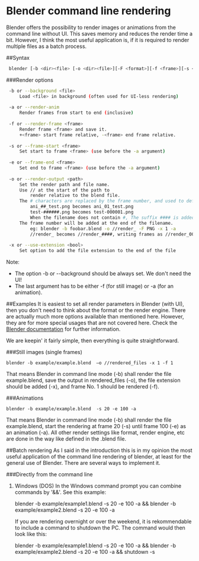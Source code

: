 Blender command line rendering
================================

Blender offers the possibility to render images or animations from the command line without UI.
This saves memory and reduces the render time a bit.
However, I think the most useful application is, if it is required to render multiple files as a batch process.

##Syntax

```bash
 blender [-b <dir><file> [-o <dir><file>][-F <format>][-f <frame>][-s <frame> -e <frame> -a]]
``` 

###Render options

```bash
 -b or --background <file>
     Load <file> in background (often used for UI-less rendering)
 
 -a or --render-anim 
     Render frames from start to end (inclusive)
 
 -f or --render-frame <frame>
     Render frame <frame> and save it.
     +<frame> start frame relative, -<frame> end frame relative.
 
 -s or --frame-start <frame>
     Set start to frame <frame> (use before the -a argument)
 
 -e or --frame-end <frame>
     Set end to frame <frame> (use before the -a argument)
 
 -o or --render-output <path>
     Set the render path and file name.
     Use // at the start of the path to
         render relative to the blend file.
     The # characters are replaced by the frame number, and used to define zero padding.
         ani_##_test.png becomes ani_01_test.png
         test-######.png becomes test-000001.png
         When the filename does not contain #, The suffix #### is added to the filename
     The frame number will be added at the end of the filename.
         eg: blender -b foobar.blend -o //render_ -F PNG -x 1 -a
         //render_ becomes //render_####, writing frames as //render_0001.png//
	 
 -x or --use-extension <bool>
     Set option to add the file extension to the end of the file
```

Note:
- The option -b or --background should be always set. We don't need the UI!
- The last argument has to be either -f (for still image) or -a (for an animation).

##Examples
It is easiest to set all render parameters in Blender (with UI), then you don't need to think about the format or the render engine.
There are actually much more options available than mentioned here. However, they are for more special usages that are not covered here.
Check the [Blender documentation](http://wiki.blender.org/index.php/Doc:2.6/Manual/Render/Command_Line) for further information.

We are keepin' it fairly simple, then everything is quite straightforward.

###Still images (single frames)

    blender -b example/example.blend  –o //rendered_files -x 1 -f 1
	
That means Blender in command line mode (-b) shall render the file example.blend, save the output in rendered_files (-o), the file extension should be added (-x), and frame No. 1 should be rendered (-f).

###Animations

    blender -b example/example.blend  -s 20 -e 100 -a

That means Blender in command line mode (-b) shall render the file example.blend, start the rendering at frame 20 (-s) until frame 100 (-e) as an animation (-a). All other render settings like format, render engine, etc are done in the way like defined in the .blend file.

##Batch rendering
As I said in the introduction this is in my opinion the most useful application of the command line rendering of blender, at least for the general use of Blender.
There are several ways to implement it.

###Directly from the command line
1. Windows (DOS)
   In the Windows command prompt you can combine commands by '&&'.
   See this example:
   
	blender -b example/example1.blend  -s 20 -e 100 -a && blender -b example/example2.blend  -s 20 -e 100 -a
    
   If you are rendering overnight or over the weekend, it is rekommendable to include a command to shutdown the PC.
   The command would then look like this:
   
    blender -b example/example1.blend  -s 20 -e 100 -a && blender -b example/example2.blend  -s 20 -e 100 -a && shutdown -s
    
    
